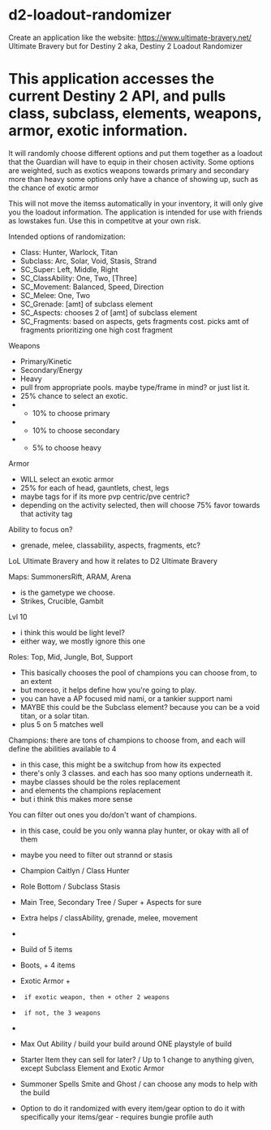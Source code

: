 # d2-loadout-randomizer

Create an application like the website: https://www.ultimate-bravery.net/
Ultimate Bravery but for Destiny 2
aka, Destiny 2 Loadout Randomizer

# This application accesses the current Destiny 2 API, and pulls class, subclass, elements, weapons, armor, exotic information.
It will randomly choose different options and put them together as a loadout that the Guardian will have to equip in their chosen activity.
Some options are weighted, such as exotics weapons towards primary and secondary more than heavy
some options only have a chance of showing up, such as the chance of exotic armor

This will not move the itemss automatically in your inventory, it will only give you the loadout information.
The application is intended for use with friends as lowstakes fun. Use this in competitve at your own risk. 

Intended options of randomization:

* Class: Hunter, Warlock, Titan 
* Subclass: Arc, Solar, Void, Stasis, Strand
* SC_Super: Left, Middle, Right
* SC_ClassAbility: One, Two, [Three]
* SC_Movement: Balanced, Speed, Direction
* SC_Melee: One, Two
* SC_Grenade: [amt] of subclass element
* SC_Aspects: chooses 2 of [amt] of subclass element
* SC_Fragments: based on aspects, gets fragments cost. picks amt of fragments prioritizing one high cost fragment

Weapons
* Primary/Kinetic
* Secondary/Energy
* Heavy
* pull from appropriate pools. maybe type/frame in mind? or just list it.
* 25% chance to select an exotic.
* - 10% to choose primary
* - 10% to choose secondary
* - 5% to choose heavy

Armor
* WILL select an exotic armor
* 25% for each of head, gauntlets, chest, legs
* maybe tags for if its more pvp centric/pve centric?
* depending on the activity selected, then will choose 75% favor towards that activity tag

Ability to focus on?
* grenade, melee, classability, aspects, fragments, etc?

LoL Ultimate Bravery and how it relates to D2 Ultimate Bravery

Maps: SummonersRift, ARAM, Arena
* is the gametype we choose.
* Strikes, Crucible, Gambit

Lvl 10
* i think this would be light level?
* either way, we mostly ignore this one

Roles: Top, Mid, Jungle, Bot, Support
* This basically chooses the pool of champions you can choose from, to an extent
* but moreso, it helps define how you're going to play.
* you can have a AP focused mid nami, or a tankier support nami
* MAYBE this could be the Subclass element? because you can be a void titan, or a solar titan.
* plus 5 on 5 matches well
 
Champions: there are tons of champions to choose from, and each will define the abilities available to 4
* in this case, this might be a switchup from how its expected
* there's only 3 classes. and each has soo many options underneath it.
* maybe classes should be the roles replacement
* and elements the champions replacement
* but i think this makes more sense

You can filter out ones you do/don't want of champions.
* in this case, could be you only wanna play hunter, or okay with all of them
* maybe you need to filter out strannd or stasis

* Champion Caitlyn / Class Hunter
* Role Bottom / Subclass Stasis
* Main Tree, Secondary Tree / Super + Aspects for sure
* Extra helps / classAbility, grenade, melee, movement
* 
* Build of 5 items
* Boots, + 4 items
* Exotic Armor +
*      if exotic weapon, then + other 2 weapons
*      if not, the 3 weapons
* 
* Max Out Ability / build your build around ONE playstyle of build
* Starter Item they can sell for later? / Up to 1 change to anything given, except Subclass Element and Exotic Armor
* Summoner Spells Smite and Ghost / can choose any mods to help with the build

* Option to do it randomized with every item/gear
  option to do it with specifically your items/gear
      - requires bungie profile auth
